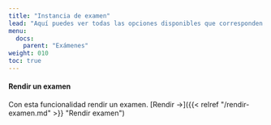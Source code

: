 ```yaml
---
title: "Instancia de examen"
lead: "Aquí puedes ver todas las opciones disponibles que corresponden a la instancia de examen."
menu:
  docs:
    parent: "Exámenes"
weight: 010
toc: true
---
```


#### Rendir un examen

Con esta funcionalidad rendir un examen. [Rendir →]({{< relref "/rendir-examen.md" >}} "Rendir examen")
